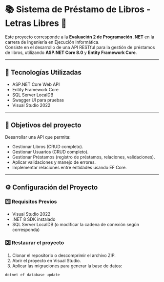 # 📚 Sistema de Préstamo de Libros - Letras Libres 📖

Este proyecto corresponde a la **Evaluación 2 de Programación .NET** en la carrera de Ingeniería en Ejecución Informática.  
Consiste en el desarrollo de una API RESTful para la gestión de préstamos de libros, utilizando **ASP.NET Core 8.0** y **Entity Framework Core**.

---

## 🔧 Tecnologías Utilizadas

- ASP.NET Core Web API
- Entity Framework Core
- SQL Server LocalDB
- Swagger UI para pruebas
- Visual Studio 2022

---

## 🎯 Objetivos del proyecto

Desarrollar una API que permita:

- Gestionar Libros (CRUD completo).
- Gestionar Usuarios (CRUD completo).
- Gestionar Préstamos (registro de préstamos, relaciones, validaciones).
- Aplicar validaciones y manejo de errores.
- Implementar relaciones entre entidades usando EF Core.

---

## ⚙️ Configuración del Proyecto

### 1️⃣ Requisitos Previos

- Visual Studio 2022
- .NET 8 SDK instalado
- SQL Server LocalDB (o modificar la cadena de conexión según corresponda)

### 2️⃣ Restaurar el proyecto

1. Clonar el repositorio o descomprimir el archivo ZIP.
2. Abrir el proyecto en Visual Studio.
3. Aplicar las migraciones para generar la base de datos:

```bash
dotnet ef database update
